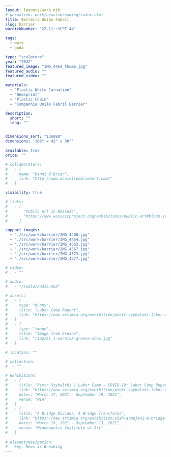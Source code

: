 ```yaml
---
layout: layouts/work.njk
# permalink: work/newsisbreaking/index.html
title: Barreira União Fabril
slug: barrier
warnickNumber: "22.11::SCPT:44"

tags:
  - work
  - pada

type: "sculpture"
year: "2022"
featured_image: "IMG_4464_thumb.jpg"
featured_audio: ""
featured_video: ""

materials: 
  - "Plastic White Carnation"
  - "Newsprint"
  - "Plastic Chain"
  - "Companhia União Fabril Barrier"

description:
  short: ""
  long: ""


dimensions_sort: "136080"
dimensions: '108" x 42" x 30"'

available: true
price: ""

# collaborators:
#   - {
#     name: "Danni O'Brien",
#     link: "http://www.danielleobrienart.com/"
#   }

visibility: true

# links:
#   - [
#       "Public Art in Wassaic",
#       "https://www.wassaicproject.org/exhibitions/public-art#block-yui_3_17_2_1_1635259463800_75918",
#     ]

support_images: 
  - "./src/work/barrier/IMG_4400.jpg"
  - "./src/work/barrier/IMG_4464.jpg"
  - "./src/work/barrier/IMG_4563.jpg"
  - "./src/work/barrier/IMG_4567.jpg"
  - "./src/work/barrier/IMG_4573.jpg"
  - "./src/work/barrier/IMG_4577.jpg"

# video:
#   - ""

# audio:
#   - "/audio/audio.mp3"

# assets: 
#   - {
#     type: "bunny",
#     title: "Labor Camp Report",
#     link: "https://new.artsmia.org/exhibition/piotr-szyhalski-labor-camp-covid-19-labor-camp-report"
#   }
#   - {
#     type: "image",
#     title: "Image from Greace",
#     link: "/img/61_1-warnick-greece-show.jpg"
#   }

# location: ""

# collection:
#  - ""

# exhibitions:
#   - {
#     title: "Piotr Szyhalski / Labor Camp – COVID-19: Labor Camp Report",
#     link: "https://new.artsmia.org/exhibition/piotr-szyhalski-labor-camp-covid-19-labor-camp-report",
#     dates: "March 17, 2021 - September 19, 2021",
#     venue: "MIA"
#   }
#   - {
#     title: "A Bridge Divides, A Bridge Transforms",
#     link: "https://new.artsmia.org/exhibition/siah-armajani-a-bridge-divides-a-bridge-transforms",
#     dates: "March 19, 2021 - September 13, 2021",
#     venue: "Minneapolis Institute of Art"
#   }
  
# eleventyNavigation:
#   key: News is Breaking
---
```

